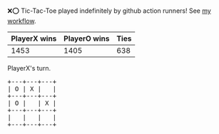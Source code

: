 :x::o: Tic-Tac-Toe played indefinitely by github action runners! See [my workflow](.github/workflows/play.yaml).

|PlayerX wins|PlayerO wins|Ties|
|-|-|-|
|1453|1405|638|

PlayerX's turn.

<pre>
+---+---+---+
| O | X |   |
+---+---+---+
| O |   | X |
+---+---+---+
|   |   |   |
+---+---+---+
</pre>